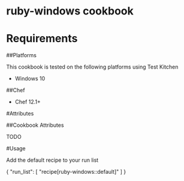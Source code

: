 # ruby-windows cookbook

# Requirements
##Platforms 

This cookbook is tested on the following platforms using Test Kitchen 

* Windows 10 

##Chef

* Chef 12.1+

#Attributes 

##Cookbook Attributes 

TODO 

#Usage 

Add the default recipe to your run list

  {
    "run_list": [
      "recipe[ruby-windows::default]"
    ]
  }

